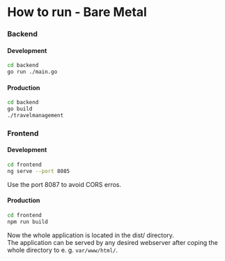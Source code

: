 # How to run - Bare Metal
### Backend
#### Development
```bash
cd backend
go run ./main.go
```
#### Production
```bash
cd backend
go build
./travelmanagement
```
### Frontend
#### Development
```bash
cd frontend
ng serve --port 8085
```
Use the port 8087 to avoid CORS erros.
#### Production
```bash
cd frontend
npm run build
```
Now the whole application is located in the dist/ directory.<br>
The application can be served by any desired webserver after coping the whole directory to e. g. `var/www/html/`.
